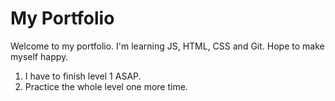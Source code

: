 # My Portfolio 

Welcome to my portfolio. I'm learning JS, HTML, CSS and Git. Hope to make myself happy. 

1. I have to finish level 1 ASAP.
1. Practice the whole level one more time.